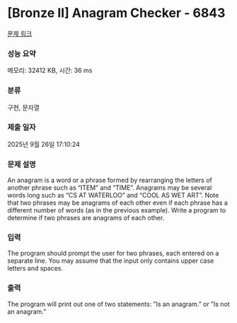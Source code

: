 # [Bronze II] Anagram Checker - 6843 

[문제 링크](https://www.acmicpc.net/problem/6843) 

### 성능 요약

메모리: 32412 KB, 시간: 36 ms

### 분류

구현, 문자열

### 제출 일자

2025년 9월 26일 17:10:24

### 문제 설명

<p>An anagram is a word or a phrase formed by rearranging the letters of another phrase such as “ITEM” and “TIME”. Anagrams may be several words long such as “CS AT WATERLOO” and “COOL AS WET ART”. Note that two phrases may be anagrams of each other even if each phrase has a different number of words (as in the previous example). Write a program to determine if two phrases are anagrams of each other.</p>

### 입력 

 <p>The program should prompt the user for two phrases, each entered on a separate line. You may assume that the input only contains upper case letters and spaces.</p>

### 출력 

 <p>The program will print out one of two statements: ”Is an anagram.” or ”Is not an anagram.”</p>

